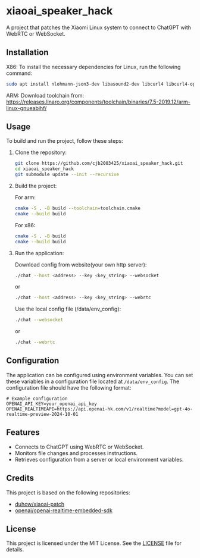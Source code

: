 # xiaoai_speaker_hack

A project that patches the Xiaomi Linux system to connect to ChatGPT with WebRTC or WebSocket.

## Installation

X86:
To install the necessary dependencies for Linux, run the following command:

```sh
sudo apt install nlohmann-json3-dev libasound2-dev libcurl4 libcurl4-openssl-dev libopus-dev libwebsockets-dev
```
ARM:
Download toolchain from:
https://releases.linaro.org/components/toolchain/binaries/7.5-2019.12/arm-linux-gnueabihf/

## Usage

To build and run the project, follow these steps:

1. Clone the repository:
    ```sh
    git clone https://github.com/cjb2003425/xiaoai_speaker_hack.git
    cd xiaoai_speaker_hack
    git submodule update --init --recursive
    ```

2. Build the project:

    For arm:
    ```sh
    cmake -S . -B build --toolchain=toolchain.cmake
    cmake --build build
    ```
    For x86:
    ```sh
    cmake -S . -B build
    cmake --build build
    ``` 

3. Run the application:

    Download config from website(your own http server):
    ```sh
    ./chat --host <address> --key <key_string> --websocket
    ```

    or

    ```sh
    ./chat --host <address> --key <key_string> --webrtc
    ```

    Use the local config file (/data/env_config):
    ```sh
    ./chat --websocket
    ```

    or

    ```sh
    ./chat --webrtc
    ```

## Configuration

The application can be configured using environment variables. You can set these variables in a configuration file located at `/data/env_config`. The configuration file should have the following format:

```
# Example configuration
OPENAI_API_KEY=your_openai_api_key
OPENAI_REALTIMEAPI=https://api.openai-hk.com/v1/realtime?model=gpt-4o-realtime-preview-2024-10-01
```

## Features

- Connects to ChatGPT using WebRTC or WebSocket.
- Monitors file changes and processes instructions.
- Retrieves configuration from a server or local environment variables.

## Credits

This project is based on the following repositories:

- [duhow/xiaoai-patch](https://github.com/duhow/xiaoai-patch)
- [openai/openai-realtime-embedded-sdk](https://github.com/openai/openai-realtime-embedded-sdk)

## License

This project is licensed under the MIT License. See the [LICENSE](LICENSE) file for details.
